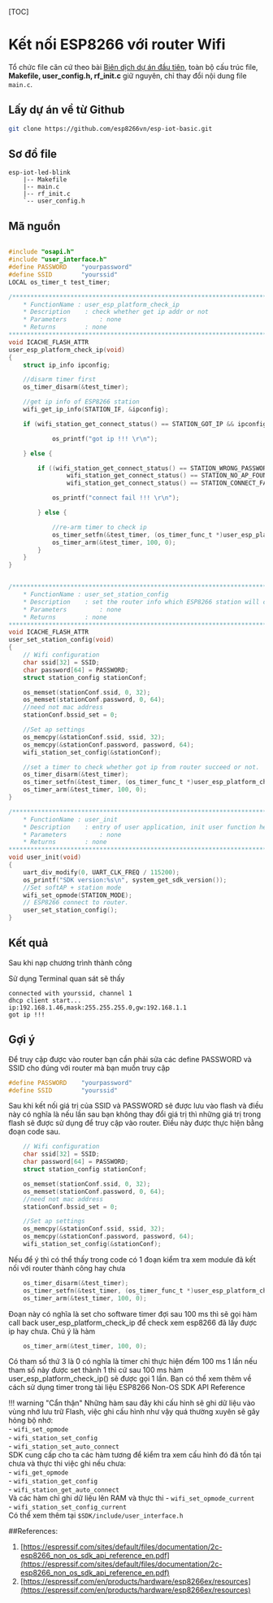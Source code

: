 [TOC]
# Kết nối ESP8266 với router Wifi

Tổ chức file căn cứ theo bài [Biên dịch dự án đầu tiên](./compile-first-time.md), toàn bộ cấu trúc file, **Makefile, user_config.h, rf_init.c** giữ nguyên, chỉ thay đổi nội dung file `main.c`.

## Lấy dự án về từ Github

```bash
git clone https://github.com/esp8266vn/esp-iot-basic.git
```

## Sơ đồ file

```
esp-iot-led-blink
    |-- Makefile
    |-- main.c
    |-- rf_init.c
    `-- user_config.h
```

## Mã nguồn

```c

#include "osapi.h"
#include "user_interface.h"
#define PASSWORD    "yourpassword"
#define SSID        "yourssid"
LOCAL os_timer_t test_timer;

/******************************************************************************
    * FunctionName : user_esp_platform_check_ip
    * Description    : check whether get ip addr or not
    * Parameters         : none
    * Returns        : none
*******************************************************************************/
void ICACHE_FLASH_ATTR
user_esp_platform_check_ip(void)
{
    struct ip_info ipconfig;

    //disarm timer first
    os_timer_disarm(&test_timer);

    //get ip info of ESP8266 station
    wifi_get_ip_info(STATION_IF, &ipconfig);

    if (wifi_station_get_connect_status() == STATION_GOT_IP && ipconfig.ip.addr != 0) {

            os_printf("got ip !!! \r\n");

    } else {

        if ((wifi_station_get_connect_status() == STATION_WRONG_PASSWORD ||
                wifi_station_get_connect_status() == STATION_NO_AP_FOUND ||
                wifi_station_get_connect_status() == STATION_CONNECT_FAIL)) {

            os_printf("connect fail !!! \r\n");

        } else {

            //re-arm timer to check ip
            os_timer_setfn(&test_timer, (os_timer_func_t *)user_esp_platform_check_ip, NULL);
            os_timer_arm(&test_timer, 100, 0);
        }
    }
}


/******************************************************************************
    * FunctionName : user_set_station_config
    * Description    : set the router info which ESP8266 station will connect to
    * Parameters         : none
    * Returns        : none
*******************************************************************************/
void ICACHE_FLASH_ATTR
user_set_station_config(void)
{
    // Wifi configuration
    char ssid[32] = SSID;
    char password[64] = PASSWORD;
    struct station_config stationConf;

    os_memset(stationConf.ssid, 0, 32);
    os_memset(stationConf.password, 0, 64);
    //need not mac address
    stationConf.bssid_set = 0;

    //Set ap settings
    os_memcpy(&stationConf.ssid, ssid, 32);
    os_memcpy(&stationConf.password, password, 64);
    wifi_station_set_config(&stationConf);

    //set a timer to check whether got ip from router succeed or not.
    os_timer_disarm(&test_timer);
    os_timer_setfn(&test_timer, (os_timer_func_t *)user_esp_platform_check_ip, NULL);
    os_timer_arm(&test_timer, 100, 0);
}

/******************************************************************************
    * FunctionName : user_init
    * Description    : entry of user application, init user function here
    * Parameters         : none
    * Returns        : none
*******************************************************************************/
void user_init(void)
{
    uart_div_modify(0, UART_CLK_FREQ / 115200);
    os_printf("SDK version:%s\n", system_get_sdk_version());
    //Set softAP + station mode
    wifi_set_opmode(STATION_MODE);
    // ESP8266 connect to router.
    user_set_station_config();
}

```

## Kết quả

Sau khi nạp chương trình thành công

Sử dụng Terminal quan sát sẽ thấy

```
connected with yourssid, channel 1
dhcp client start...
ip:192.168.1.46,mask:255.255.255.0,gw:192.168.1.1
got ip !!!
```

## Gợi ý

Để truy cập được vào router bạn cần phải sửa các define PASSWORD và SSID cho đúng với router mà bạn muốn truy cập

```c
#define PASSWORD    "yourpassword"
#define SSID        "yourssid"
```

Sau khi kết nối giá trị của SSID và PASSWORD sẽ được lưu vào flash và điều này có nghĩa là nếu lần sau  bạn không thay đổi giá trị thì những giá trị trong flash sẽ được sử dụng để truy cập vào router. Điều này được thực hiện bằng đoạn code sau.

```c
    // Wifi configuration
    char ssid[32] = SSID;
    char password[64] = PASSWORD;
    struct station_config stationConf;

    os_memset(stationConf.ssid, 0, 32);
    os_memset(stationConf.password, 0, 64);
    //need not mac address
    stationConf.bssid_set = 0;

    //Set ap settings
    os_memcpy(&stationConf.ssid, ssid, 32);
    os_memcpy(&stationConf.password, password, 64);
    wifi_station_set_config(&stationConf);
```

Nếu để ý thì có thể thấy trong code có 1 đoạn kiểm tra xem module đã kết nối với router thành công hay chưa

```c
    os_timer_disarm(&test_timer);
    os_timer_setfn(&test_timer, (os_timer_func_t *)user_esp_platform_check_ip, NULL);
    os_timer_arm(&test_timer, 100, 0);
```
Đoạn này có nghĩa là set cho software timer đợi sau 100 ms thì sẽ gọi hàm call back user_esp_platform_check_ip
để check xem esp8266 đã lấy được ip hay chưa.
Chú ý là hàm

```c
    os_timer_arm(&test_timer, 100, 0);
```

Có tham số thứ 3 là 0 có nghĩa là timer chỉ thực hiện đếm 100 ms 1 lần nếu tham số này được set thành 1 thì cứ sau 100 ms hàm user_esp_platform_check_ip() sẽ được gọi 1 lần.
Bạn có thể xem thêm về cách sử dụng timer trong tài liệu ESP8266 Non-OS SDK API Reference

!!! warning "Cẩn thận"
    Những hàm sau đây khi cấu hình sẽ ghi dữ liệu vào vùng nhớ lưu trữ Flash, việc ghi cấu hình như vậy quá thường xuyên sẽ gây hỏng bộ nhớ:   
    - `wifi_set_opmode`  
    - `wifi_station_set_config`  
    - `wifi_station_set_auto_connect`  
    SDK cung cấp cho ta các hàm tương để kiểm tra xem cấu hình đó đã tồn tại chưa và thực thi việc ghi nếu chưa:  
    - `wifi_get_opmode`  
    - `wifi_station_get_config`  
    - `wifi_station_get_auto_connect`  
    Và các hàm chỉ ghi dữ liệu lên RAM và thực thi 
    - `wifi_set_opmode_current`  
    - `wifi_station_set_config_current`  
    Có thể xem thêm tại `$SDK/include/user_interface.h`

##References:
1. [https://espressif.com/sites/default/files/documentation/2c-esp8266_non_os_sdk_api_reference_en.pdf](https://espressif.com/sites/default/files/documentation/2c-esp8266_non_os_sdk_api_reference_en.pdf)
2. [https://espressif.com/en/products/hardware/esp8266ex/resources](https://espressif.com/en/products/hardware/esp8266ex/resources)

